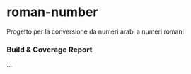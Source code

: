 # roman-number
Progetto per la conversione da numeri arabi a numeri romani

<!-- BUILD-REPORT-START -->
### Build & Coverage Report
...
<!-- BUILD-REPORT-END -->
